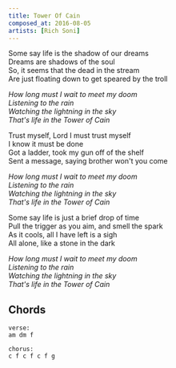 ```yaml
---
title: Tower Of Cain
composed_at: 2016-08-05
artists: [Rich Soni]
---
```


Some say life is the shadow of our dreams  
Dreams are shadows of the soul  
So, it seems that the dead in the stream  
Are just floating down to get speared by the troll  

*How long must I wait to meet my doom*  
*Listening to the rain*  
*Watching the lightning in the sky*  
*That's life in the Tower of Cain*  

Trust myself, Lord I must trust myself  
I know it must be done  
Got a ladder, took my gun off of the shelf  
Sent a message, saying brother won't you come  

*How long must I wait to meet my doom*  
*Listening to the rain*  
*Watching the lightning in the sky*  
*That's life in the Tower of Cain*  

Some say life is just a brief drop of time  
Pull the trigger as you aim, and smell the spark  
As it cools, all I have left is a sigh  
All alone, like a stone in the dark  

*How long must I wait to meet my doom*  
*Listening to the rain*  
*Watching the lightning in the sky*  
*That's life in the Tower of Cain*  

## Chords

```
verse:
am dm f

chorus:
c f c f c f g
```

